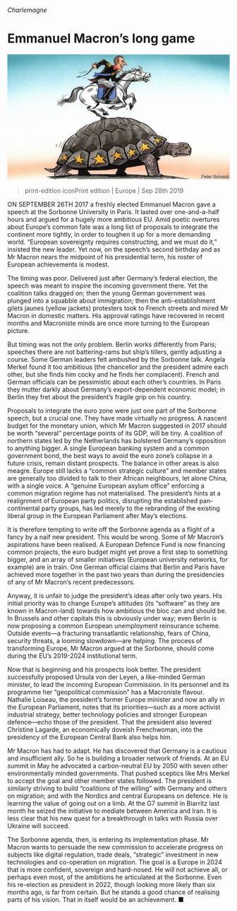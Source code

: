 ###### Charlemagne

# Emmanuel Macron’s long game 

![image](images/20190928_EUD000_0.jpg) 

> print-edition iconPrint edition | Europe | Sep 28th 2019 

ON SEPTEMBER 26TH 2017 a freshly elected Emmanuel Macron gave a speech at the Sorbonne University in Paris. It lasted over one-and-a-half hours and argued for a hugely more ambitious EU. Amid poetic overtures about Europe’s common fate was a long list of proposals to integrate the continent more tightly, in order to toughen it up for a more demanding world. “European sovereignty requires constructing, and we must do it,” insisted the new leader. Yet now, on the speech’s second birthday and as Mr Macron nears the midpoint of his presidential term, his roster of European achievements is modest. 

The timing was poor. Delivered just after Germany’s federal election, the speech was meant to inspire the incoming government there. Yet the coalition talks dragged on; then the young German government was plunged into a squabble about immigration; then the anti-establishment gilets jaunes (yellow jackets) protesters took to French streets and mired Mr Macron in domestic matters. His approval ratings have recovered in recent months and Macroniste minds are once more turning to the European picture. 

But timing was not the only problem. Berlin works differently from Paris; speeches there are not battering-rams but ship’s tillers, gently adjusting a course. Some German leaders felt ambushed by the Sorbonne talk. Angela Merkel found it too ambitious (the chancellor and the president admire each other, but she finds him cocky and he finds her complacent). French and German officials can be pessimistic about each other’s countries. In Paris they mutter darkly about Germany’s export-dependent economic model; in Berlin they fret about the president’s fragile grip on his country. 

Proposals to integrate the euro zone were just one part of the Sorbonne speech, but a crucial one. They have made virtually no progress. A nascent budget for the monetary union, which Mr Macron suggested in 2017 should be worth “several” percentage points of its GDP, will be tiny. A coalition of northern states led by the Netherlands has bolstered Germany’s opposition to anything bigger. A single European banking system and a common government bond, the best ways to avoid the euro zone’s collapse in a future crisis, remain distant prospects. The balance in other areas is also meagre. Europe still lacks a “common strategic culture” and member states are generally too divided to talk to their African neighbours, let alone China, with a single voice. A “genuine European asylum office” enforcing a common migration regime has not materialised. The president’s hints at a realignment of European party politics, disrupting the established pan-continental party groups, has led merely to the rebranding of the existing liberal group in the European Parliament after May’s elections. 

It is therefore tempting to write off the Sorbonne agenda as a flight of a fancy by a naïf new president. This would be wrong. Some of Mr Macron’s aspirations have been realised. A European Defence Fund is now financing common projects, the euro budget might yet prove a first step to something bigger, and an array of smaller initiatives (European university networks, for example) are in train. One German official claims that Berlin and Paris have achieved more together in the past two years than during the presidencies of any of Mr Macron’s recent predecessors. 

Anyway, it is unfair to judge the president’s ideas after only two years. His initial priority was to change Europe’s attitudes (its “software” as they are known in Macron-land) towards how ambitious the bloc can and should be. In Brussels and other capitals this is obviously under way; even Berlin is now proposing a common European unemployment reinsurance scheme. Outside events—a fracturing transatlantic relationship, fears of China, security threats, a looming slowdown—are helping. The process of transforming Europe, Mr Macron argued at the Sorbonne, should come during the EU’s 2019-2024 institutional term. 

Now that is beginning and his prospects look better. The president successfully proposed Ursula von der Leyen, a like-minded German minister, to lead the incoming European Commission. In its personnel and its programme her “geopolitical commission” has a Macroniste flavour. Nathalie Loiseau, the president’s former Europe minister and now an ally in the European Parliament, notes that its priorities—such as a more activist industrial strategy, better technology policies and stronger European defence—echo those of the president. That the president also levered Christine Lagarde, an economically doveish Frenchwoman, into the presidency of the European Central Bank also helps him. 

Mr Macron has had to adapt. He has discovered that Germany is a cautious and insufficient ally. So he is building a broader network of friends. At an EU summit in May he advocated a carbon-neutral EU by 2050 with seven other environmentally minded governments. That pushed sceptics like Mrs Merkel to accept the goal and other member states followed. The president is similarly striving to build “coalitions of the willing” with Germany and others on migration; and with the Nordics and central Europeans on defence. He is learning the value of going out on a limb. At the G7 summit in Biarritz last month he seized the initiative to mediate between America and Iran. It is less clear that his new quest for a breakthrough in talks with Russia over Ukraine will succeed. 

The Sorbonne agenda, then, is entering its implementation phase. Mr Macron wants to persuade the new commission to accelerate progress on subjects like digital regulation, trade deals, “strategic” investment in new technologies and co-operation on migration. The goal is a Europe in 2024 that is more confident, sovereign and hard-nosed. He will not achieve all, or perhaps even most, of the ambitions he articulated at the Sorbonne. Even his re-election as president in 2022, though looking more likely than six months ago, is far from certain. But he stands a good chance of realising parts of his vision. That in itself would be an achievement. ■ 

